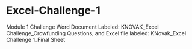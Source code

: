 # Excel-Challenge-1
Module 1 Challenge
Word Document Labeled: KNOVAK_Excel Challenge_Crowfunding Questions, and Excel file labeled: KNovak_Excel Challenge 1_Final Sheet

